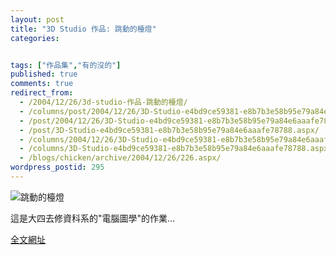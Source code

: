 ```yaml
---
layout: post
title: "3D Studio 作品: 跳動的檯燈"
categories:


tags: ["作品集","有的沒的"]
published: true
comments: true
redirect_from:
  - /2004/12/26/3d-studio-作品-跳動的檯燈/
  - /columns/post/2004/12/26/3D-Studio-e4bd9ce59381-e8b7b3e58b95e79a84e6aaafe78788.aspx/
  - /post/2004/12/26/3D-Studio-e4bd9ce59381-e8b7b3e58b95e79a84e6aaafe78788.aspx/
  - /post/3D-Studio-e4bd9ce59381-e8b7b3e58b95e79a84e6aaafe78788.aspx/
  - /columns/2004/12/26/3D-Studio-e4bd9ce59381-e8b7b3e58b95e79a84e6aaafe78788.aspx/
  - /columns/3D-Studio-e4bd9ce59381-e8b7b3e58b95e79a84e6aaafe78788.aspx/
  - /blogs/chicken/archive/2004/12/26/226.aspx/
wordpress_postid: 295
---
```


![跳動的檯燈](/wp-content/be-files/artefact/LIGHT-160x120.gif)

這是大四去修資科系的"電腦圖學"的作業... 

[全文網址](/wp-content/be-files/articles/195.aspx)
